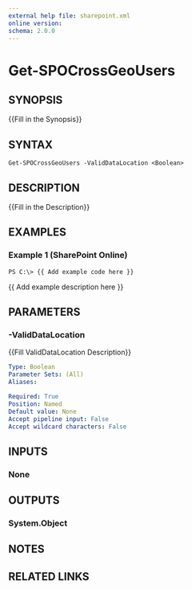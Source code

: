 ```yaml
---
external help file: sharepoint.xml
online version: 
schema: 2.0.0
---
```


# Get-SPOCrossGeoUsers

## SYNOPSIS
{{Fill in the Synopsis}}

## SYNTAX

```
Get-SPOCrossGeoUsers -ValidDataLocation <Boolean>
```

## DESCRIPTION
{{Fill in the Description}}

## EXAMPLES

### Example 1 (SharePoint Online)
```
PS C:\> {{ Add example code here }}
```

{{ Add example description here }}

## PARAMETERS

### -ValidDataLocation
{{Fill ValidDataLocation Description}}

```yaml
Type: Boolean
Parameter Sets: (All)
Aliases: 

Required: True
Position: Named
Default value: None
Accept pipeline input: False
Accept wildcard characters: False
```

## INPUTS

### None

## OUTPUTS

### System.Object

## NOTES

## RELATED LINKS


